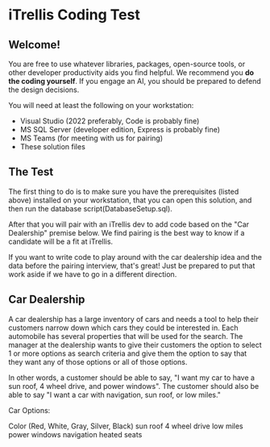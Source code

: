 # iTrellis Coding Test

## Welcome!

You are free to use whatever libraries, packages, open-source tools, or other developer productivity aids you find helpful. We recommend you **do the coding yourself**. If you engage an AI, you should be prepared to defend the design decisions.

You will need at least the following on your workstation:
- Visual Studio (2022 preferably, Code is probably fine)
- MS SQL Server (developer edition, Express is probably fine)
- MS Teams (for meeting with us for pairing)
- These solution files

## The Test

The first thing to do is to make sure you have the prerequisites (listed above) installed on your workstation, that you can open this solution, and then run the database script(DatabaseSetup.sql).

After that you will pair with an iTrellis dev to add code based on the "Car Dealership" premise below. We find pairing is the best way to know if a candidate will be a fit at iTrellis.

If you want to write code to play around with the car dealership idea and the data before the pairing interview, that's great! Just be prepared to put that work aside if we have to go in a different direction.


## Car Dealership

A car dealership has a large inventory of cars and needs a tool to help their customers narrow down which cars they could be interested in. Each automobile has several properties that will be used for the search. The manager at the dealership wants to give their customers the option to select 1 or more options as search criteria and give them the option to say that they want any of those options or all of those options.

In other words, a customer should be able to say, "I want my car to have a sun roof, 4 wheel drive, and power windows". The customer should also be able to say "I want a car with navigation, sun roof, or low miles."

Car Options:

Color (Red, White, Gray, Silver, Black)
sun roof
4 wheel drive
low miles
power windows
navigation
heated seats

